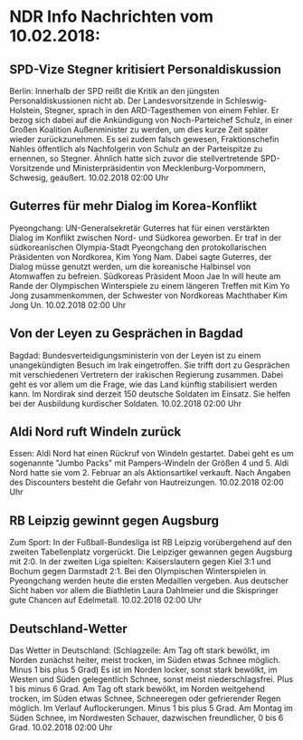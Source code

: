 # NDR Info Nachrichten vom 10.02.2018:


## SPD-Vize Stegner kritisiert Personaldiskussion
Berlin: Innerhalb der SPD reißt die Kritik an den jüngsten Personaldiskussionen nicht ab. Der Landesvorsitzende in Schleswig-Holstein, Stegner, sprach in den ARD-Tagesthemen von einem Fehler. Er bezog sich dabei auf die Ankündigung von Noch-Parteichef Schulz, in einer Großen Koalition Außenminister zu werden, um dies kurze Zeit später wieder zurückzunehmen. Es sei zudem falsch gewesen, Fraktionschefin Nahles öffentlich als Nachfolgerin von Schulz an der Parteispitze zu ernennen, so Stegner. Ähnlich hatte sich zuvor die stellvertretende SPD-Vorsitzende und Ministerpräsidentin von Mecklenburg-Vorpommern, Schwesig, geäußert. 10.02.2018 02:00 Uhr 

## Guterres für mehr Dialog im Korea-Konflikt
Pyeongchang: UN-Generalsekretär Guterres hat für einen verstärkten Dialog im Konflikt zwischen Nord- und Südkorea geworben. Er traf in der südkoreanischen Olympia-Stadt Pyeongchang den protokollarischen Präsidenten von Nordkorea, Kim Yong Nam. Dabei sagte Guterres, der Dialog müsse genutzt werden, um die koreanische Halbinsel von Atomwaffen zu befreien. Südkoreas Präsident Moon Jae In will heute am Rande der Olympischen Winterspiele zu einem längeren Treffen mit Kim Yo Jong zusammenkommen, der Schwester von Nordkoreas Machthaber Kim Jong Un. 10.02.2018 02:00 Uhr 

## Von der Leyen zu Gesprächen in Bagdad
Bagdad: Bundesverteidigungsministerin von der Leyen ist zu einem unangekündigten Besuch im Irak eingetroffen. Sie trifft dort zu Gesprächen mit verschiedenen Vertretern der irakischen Regierung zusammen. Dabei geht es vor allem um die Frage, wie das Land künftig stabilisiert werden kann. Im Nordirak sind derzeit 150 deutsche Soldaten im Einsatz. Sie helfen bei der Ausbildung kurdischer Soldaten. 10.02.2018 02:00 Uhr 

## Aldi Nord ruft Windeln zurück
Essen:		Aldi Nord hat einen Rückruf von Windeln gestartet. Dabei geht es um sogenannte "Jumbo Packs" mit Pampers-Windeln der Größen 4 und 5. Aldi Nord hatte sie vom 2. Februar an als Aktionsartikel verkauft. Nach Angaben des Discounters besteht die Gefahr von Hautreizungen. 10.02.2018 02:00 Uhr 

## RB Leipzig gewinnt gegen Augsburg
Zum Sport: In der Fußball-Bundesliga ist RB Leipzig vorübergehend auf den zweiten Tabellenplatz vorgerückt. Die Leipziger gewannen gegen Augsburg mit 2:0. In der zweiten Liga spielten: Kaiserslautern gegen Kiel 3:1 und Bochum gegen Darmstadt 2:1. Bei den Olympischen Winterspielen in Pyeongchang werden heute die ersten Medaillen vergeben. Aus deutscher Sicht haben vor allem die Biathletin Laura Dahlmeier und die Skispringer gute Chancen auf Edelmetall. 10.02.2018 02:00 Uhr 

## Deutschland-Wetter
Das Wetter in Deutschland:
(Schlagzeile: Am Tag oft stark bewölkt, im Norden zunächst heiter, meist trocken, im Süden etwas Schnee möglich. Minus 1 bis plus 5 Grad) Es ist im Norden locker, sonst stark bewölkt, im Westen und Süden gelegentlich Schnee, sonst meist niederschlagsfrei. Plus 1 bis minus 6 Grad. Am Tag oft stark bewölkt, im Norden weitgehend trocken, im Süden etwas Schnee, Schneeregen oder gefrierender Regen möglich. Im Verlauf Auflockerungen. Minus 1 bis plus 5 Grad. Am Montag im Süden Schnee, im Nordwesten Schauer, dazwischen freundlicher, 0 bis 6 Grad. 10.02.2018 02:00 Uhr 
